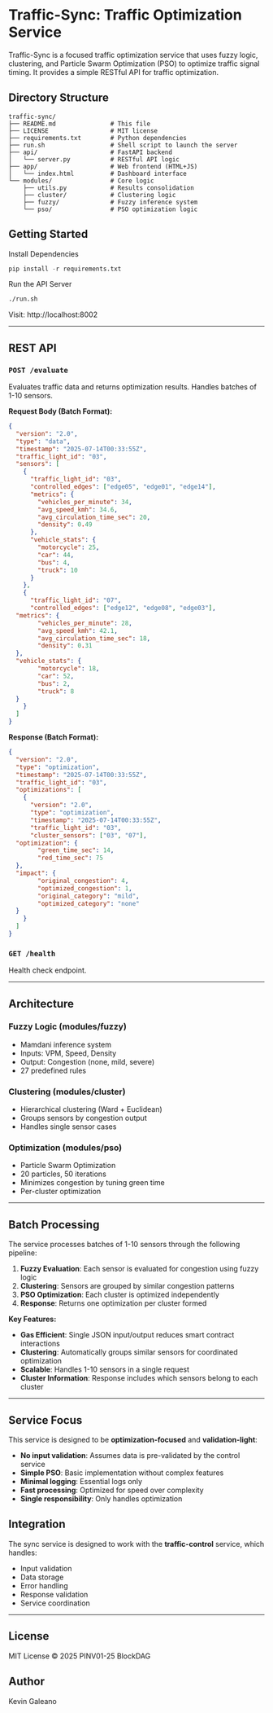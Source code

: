 # Traffic-Sync: Traffic Optimization Service

Traffic-Sync is a focused traffic optimization service that uses fuzzy logic, clustering, and Particle Swarm Optimization (PSO) to optimize traffic signal timing. It provides a simple RESTful API for traffic optimization.

## Directory Structure

```
traffic-sync/
├── README.md               # This file
├── LICENSE                 # MIT license
├── requirements.txt        # Python dependencies
├── run.sh                  # Shell script to launch the server
├── api/                    # FastAPI backend
│   └── server.py           # RESTful API logic
├── app/                    # Web frontend (HTML+JS)
│   └── index.html          # Dashboard interface
└── modules/                # Core logic
    ├── utils.py            # Results consolidation
    ├── cluster/            # Clustering logic
    ├── fuzzy/              # Fuzzy inference system
    └── pso/                # PSO optimization logic
```

## Getting Started

Install Dependencies
```python
pip install -r requirements.txt
```
Run the API Server
```bash
./run.sh
```
Visit: http://localhost:8002

---

## REST API

### `POST /evaluate`

Evaluates traffic data and returns optimization results. Handles batches of 1-10 sensors.

**Request Body (Batch Format):**
```json
{
  "version": "2.0",
  "type": "data",
  "timestamp": "2025-07-14T00:33:55Z",
  "traffic_light_id": "03",
  "sensors": [
    {
      "traffic_light_id": "03",
      "controlled_edges": ["edge05", "edge01", "edge14"],
      "metrics": {
        "vehicles_per_minute": 34,
        "avg_speed_kmh": 34.6,
        "avg_circulation_time_sec": 20,
        "density": 0.49
      },
      "vehicle_stats": {
        "motorcycle": 25,
        "car": 44,
        "bus": 4,
        "truck": 10
      }
    },
    {
      "traffic_light_id": "07",
      "controlled_edges": ["edge12", "edge08", "edge03"],
  "metrics": {
        "vehicles_per_minute": 28,
        "avg_speed_kmh": 42.1,
        "avg_circulation_time_sec": 18,
        "density": 0.31
  },
  "vehicle_stats": {
        "motorcycle": 18,
        "car": 52,
        "bus": 2,
        "truck": 8
  }
    }
  ]
}
```

**Response (Batch Format):**
```json
{
  "version": "2.0",
  "type": "optimization",
  "timestamp": "2025-07-14T00:33:55Z",
  "traffic_light_id": "03",
  "optimizations": [
    {
      "version": "2.0",
      "type": "optimization",
      "timestamp": "2025-07-14T00:33:55Z",
      "traffic_light_id": "03",
      "cluster_sensors": ["03", "07"],
  "optimization": {
        "green_time_sec": 14,
        "red_time_sec": 75
  },
  "impact": {
        "original_congestion": 4,
        "optimized_congestion": 1,
        "original_category": "mild",
        "optimized_category": "none"
  }
    }
  ]
}
```

### `GET /health`

Health check endpoint.

---

## Architecture

### Fuzzy Logic (modules/fuzzy)
- Mamdani inference system
- Inputs: VPM, Speed, Density
- Output: Congestion (none, mild, severe)
- 27 predefined rules

### Clustering (modules/cluster)
- Hierarchical clustering (Ward + Euclidean)
- Groups sensors by congestion output
- Handles single sensor cases

### Optimization (modules/pso)
- Particle Swarm Optimization
- 20 particles, 50 iterations
- Minimizes congestion by tuning green time
- Per-cluster optimization

---

## Batch Processing

The service processes batches of 1-10 sensors through the following pipeline:

1. **Fuzzy Evaluation**: Each sensor is evaluated for congestion using fuzzy logic
2. **Clustering**: Sensors are grouped by similar congestion patterns
3. **PSO Optimization**: Each cluster is optimized independently
4. **Response**: Returns one optimization per cluster formed

**Key Features:**
- **Gas Efficient**: Single JSON input/output reduces smart contract interactions
- **Clustering**: Automatically groups similar sensors for coordinated optimization
- **Scalable**: Handles 1-10 sensors in a single request
- **Cluster Information**: Response includes which sensors belong to each cluster

---

## Service Focus

This service is designed to be **optimization-focused** and **validation-light**:

- **No input validation**: Assumes data is pre-validated by the control service
- **Simple PSO**: Basic implementation without complex features
- **Minimal logging**: Essential logs only
- **Fast processing**: Optimized for speed over complexity
- **Single responsibility**: Only handles optimization

## Integration

The sync service is designed to work with the **traffic-control** service, which handles:
- Input validation
- Data storage
- Error handling
- Response validation
- Service coordination

---

## License

MIT License © 2025 PINV01-25 BlockDAG

## Author

Kevin Galeano
